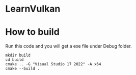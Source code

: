 # LearnVulkan

# How to build

Run this code and you will get a exe file under Debug folder.

```
mkdir build
cd build
cmake .. -G "Visual Studio 17 2022" -A x64
cmake --build .
```